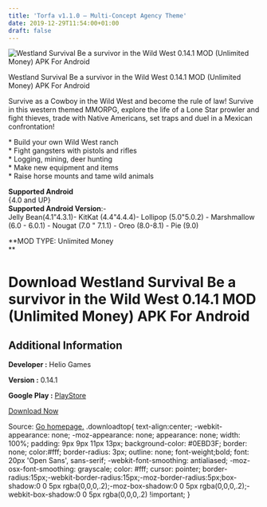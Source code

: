 ```yaml
---
title: 'Torfa v1.1.0 – Multi-Concept Agency Theme'
date: 2019-12-29T11:54:00+01:00
draft: false
---
```


![Westland Survival Be a survivor in the Wild West 0.14.1 MOD (Unlimited Money) APK For Android](https://i1.wp.com/apkhome.net/wp-content/uploads/2019/12/Westland-Survival-Be-a-survivor-in-the-Wild-West-0.14.1-MOD-Unlimited-Money.png "Westland Survival Be a survivor in the Wild West 0.14.1 MOD (Unlimited Money) APK For Android")

  

Westland Survival Be a survivor in the Wild West 0.14.1 MOD (Unlimited Money) APK For Android

Survive as a Cowboy in the Wild West and become the rule of law! Survive in this western themed MMORPG, explore the life of a Lone Star prowler and fight thieves, trade with Native Americans, set traps and duel in a Mexican confrontation!

\* Build your own Wild West ranch  
\* Fight gangsters with pistols and rifles  
\* Logging, mining, deer hunting  
\* Make new equipment and items  
\* Raise horse mounts and tame wild animals

**Supported Android**  
{4.0 and UP}  
**Supported Android Version**:-  
Jelly Bean(4.1"4.3.1)- KitKat (4.4"4.4.4)- Lollipop (5.0"5.0.2) - Marshmallow (6.0 - 6.0.1) - Nougat (7.0 " 7.1.1) - Oreo (8.0-8.1) - Pie (9.0)

**MOD TYPE: Unlimited Money  
**

Download Westland Survival Be a survivor in the Wild West 0.14.1 MOD (Unlimited Money) APK For Android
======================================================================================================

Additional Information
----------------------

**Developer :** Helio Games

**Version :** 0.14.1

**Google Play :** [PlayStore](https://play.google.com/store/apps/details?id=com.heliogames.westland)

  

[Download Now](https://store4app.co/post/westland-survival-be-a-survivor-in-the-wild-west-0-14-1-mod-unlimited-money-apk-for-android_1577616908)

  
Source: [Go homepage.](https://store4app.co/post/westland-survival-be-a-survivor-in-the-wild-west-0-14-1-mod-unlimited-money-apk-for-android_1577616908) .downloadtop{ text-align:center; -webkit-appearance: none; -moz-appearance: none; appearance: none; width: 100%; padding: 9px 9px 11px 13px; background-color: #0EBD3F; border: none; color:#fff; border-radius: 3px; outline: none; font-weight;bold; font: 20px 'Open Sans', sans-serif; -webkit-font-smoothing: antialiased; -moz-osx-font-smoothing: grayscale; color: #fff; cursor: pointer; border-radius:15px;-webkit-border-radius:15px;-moz-border-radius:5px;box-shadow:0 0 5px rgba(0,0,0,.2);-moz-box-shadow:0 0 5px rgba(0,0,0,.2);-webkit-box-shadow:0 0 5px rgba(0,0,0,.2) !important; }
